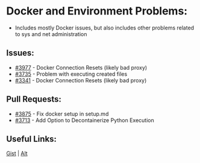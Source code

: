 [gist]:https://gist.github.com/anonhostpi/97d4bb3e9535c92b8173fae704b76264#file-_topics-0016-sysadmin-docker-md
[source]:https://github.com/anonhostpi/AUTOGPT.TRACKERS/blob/main/TOPICS/0016.SYSADMIN/DOCKER.md
# Docker and Environment Problems:
- Includes mostly Docker issues, but also includes other problems related to sys and net administration
## Issues:
- [#3977][3977] - Docker Connection Resets (likely bad proxy)
- [#3735][3735] - Problem with executing created files
- [#3341][3341] - Docker Connection Resets (likely bad proxy)

## Pull Requests:
- [#3875][3875] - Fix docker setup in setup.md
- [#3713][3713] - Add Option to Decontainerize Python Execution

## Useful Links:
[Gist][gist] | [Alt][source]

[3341]:https://github.com/Significant-Gravitas/Auto-GPT/issues/3341
[3713]:https://github.com/Significant-Gravitas/Auto-GPT/pull/3713
[3735]:https://github.com/Significant-Gravitas/Auto-GPT/issues/3735
[3875]:https://github.com/Significant-Gravitas/Auto-GPT/pull/3875
[3977]:https://github.com/Significant-Gravitas/Auto-GPT/issues/3977